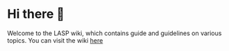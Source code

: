 # Hi there 👋

Welcome to the LASP wiki, which contains guide and guidelines on various topics.
You can visit the wiki [here](https://github.com/LASP-UCL/Wiki/wiki)
